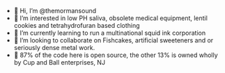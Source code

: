 - 👋 Hi, I’m @themormansound
- 👀 I’m interested in low PH saliva, obsolete medical equipment, lentil cookies and tetrahydrofuran based clothing
- 🌱 I’m currently learning to run a multinational squid ink corporation
- 💞️ I’m looking to collaborate on Fishcakes, artificial sweeteners and or seriously dense metal work.
- 🔮 87% of the code here is open source, the other 13% is owned wholly by Cup and Ball enterprises, NJ

<!---
themormansound/themormansound is a ✨ special ✨ repository because its `README.md` (this file) appears on your GitHub profile.
You can click the Preview link to take a look at your changes.
--->
